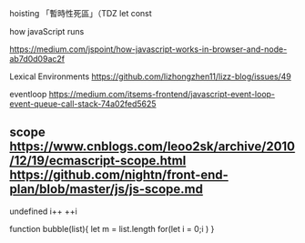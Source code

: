 hoisting
「暫時性死區」（TDZ
let const

how javaScript runs

https://medium.com/jspoint/how-javascript-works-in-browser-and-node-ab7d0d09ac2f


Lexical Environments
https://github.com/lizhongzhen11/lizz-blog/issues/49


eventloop
https://medium.com/itsems-frontend/javascript-event-loop-event-queue-call-stack-74a02fed5625

scope 
https://www.cnblogs.com/leoo2sk/archive/2010/12/19/ecmascript-scope.html
https://github.com/nightn/front-end-plan/blob/master/js/js-scope.md
-----------

undefined
i++ ++i



function bubble(list){
  let m = list.length
  for(let i = 0;i )
}

